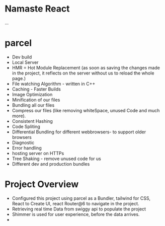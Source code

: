# Namaste React

...

# parcel

- Dev build
- Local Server
- HMR = Hot Module Replacement (as soon as saving the changes made in the project, it reflects on the server without us to reload the whole page.)
- File watching Algorithm - written in C++
- Caching - Faster Builds
- Image Optimization
- Minification of our files
- Bundling all our files
- Compress our files (like removing whiteSpace, unused Code and much more).
- Consistent Hashing
- Code Spliting
- Differential Bundling for different webbrowsers- to support older browsers
- Diagnostic
- Error handling
- hosting server on HTTPs
- Tree Shaking - remove unused code for us
- Different dev and production bundles

# Project Overview

- Configured this project using parcel as a Bundler, tailwind for CSS, React to Create UI, react Router@6 to navigate in the project.
- Retrieving real time Data from swiggy api to populate the project
- Shimmer is used for user experience, before the data arrives.
-
